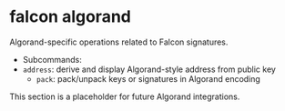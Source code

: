 # falcon algorand

Algorand-specific operations related to Falcon signatures.

- Subcommands:
- `address`: derive and display Algorand-style address from public key
  - `pack`: pack/unpack keys or signatures in Algorand encoding

This section is a placeholder for future Algorand integrations.
